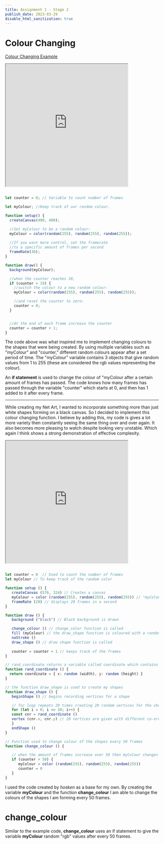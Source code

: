 ```yaml
---
title: Assignment 1 - Stage 2
publish_date: 2023-03-29
disable_html_sanitization: true
---
```


# Colour Changing

[Colour Changing Example](https://editor.p5js.org/hosken/sketches/I_4VSTotf)

<iframe width="400" height="400" src="https://editor.p5js.org/hosken/full/I_4VSTotf"></iframe>

```javascript

let counter = 0; // Variable to count number of frames

let myColour; //Keep track of our random colour.

function setup() {
  createCanvas(400, 400);

  //Set myColour to be a random colour:
  myColour = color(random(255), random(255), random(255));
  
  //If you want more control, set the framerate 
  //to a specific amount of frames per second
  frameRate(30);
}

function draw() {
  background(myColour);

  //when the counter reaches 30,  
  if (counter > 19) {
    //switch the colour to a new random colour:
    myColour = color(random(255), random(255), random(255));

    //and reset the counter to zero:
    counter = 0;
  }


  //At the end of each frame increase the counter
  counter = counter + 1;
}

```
The code above was what inspired me to implement changing colours to the shapes that were being created.
By using multiple variables such as "myColour" and "counter," different random colours appear after a set period of time. The "myColour" variable contains 3 objects that give random values from 1 to 255 (these are considered the rgb values representing the colour). 

An **if statement** is used to change the colour of "myColour after a certain amount of frames has passed. The code knows how many frames has passed through the variable "counter" which starts at 0, and then has 1 added to it after every frame.

---

While creating my Net Art, I wanted to incorporate something more than just white shapes forming on a black canvas. So I decided to implement this colour changing function. I believe by adding this, my code is gives a lot more variety then constantly seeing the same thing over and over again. It also becomes more pleasing to watch despite looking very unstable. Which again I think shows a strong demonstration of effective complexity.

<iframe width="400" height="400" src="https://editor.p5js.org/nthnphn/full/wefBvrx2G"></iframe>

```javascript 

let counter = 0  // Used to count the number of frames
let myColour // To keep track of the random color

function setup () {
   createCanvas (576, 324) // Creates a canvas 
   myColour = color (random(255), random(255), random(255)) // "myColour" is given a random colour
   frameRate (20) // displays 20 frames in a second
}

function draw () {
   background ("black") // Black background is drawn 

   change_colour () // change_color function is called
   fill (myColour) // the draw_shape function is coloured with a random colour
   noStroke ()
   draw_shape () // draw shape function is called
  
   counter = counter + 1 // keeps track of the frames
}

// rand_coordinate returns a variable called coordinate which contains a random (x, y) value within the canvas
function rand_coordinate () {
  return coordinate = { x: random (width), y: random (height) } 
}

// the function draw_shape is used to create my shapes
function draw_shape () { 
   beginShape () // begins recording vertices for a shape

   // for loop repeats 20 times creating 20 random vertices for the shape
   for (let i = 0; i <= 20; i++) {
   const cnr = rand_coordinate ()
   vertex (cnr.x, cnr.y) // 20 vertices are given with different co-ordinates from rand_coordinate
   }
   endShape ()
}

// Function used to change colour of the shapes every 50 frames
function change_colour () {

   // when the amount of frames increase over 50 then myColour changes into a different random colour and the counter resets to 0
   if (counter > 50) {
      myColour = color (random(255), random(255), random(255))
      counter = 0
   }
}
```

I used the code created by *hosken* as a base for my own. By creating the variable **myColour** and the function **change_colour** I am able to change the colours of the shapes I am forming every 50 frames. 

# change_colour
Similar to the example code, **change_colour** uses an if statement to give the variable **myColour** random "rgb" values after every 50 frames. 
